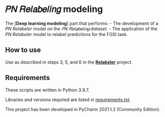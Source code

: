 # 𝑃𝑁 𝑅𝑒𝑙𝑎𝑏𝑒𝑙𝑖𝑛𝑔 modeling

The  [**Deep learning modeling**] part that performs:
    - The development of a *PN Relabeler* model on the *𝑃𝑁 𝑅𝑒𝑙𝑎𝑏𝑒𝑙𝑖𝑛𝑔 dataset*.
    - The application of the *PN Relabeler* model to relabel predictions for the FGSI task.

## How to use
Use as described in steps 3, 5, and 6 in the [**Relabeler**](../) project.
  
## Requirements
These scripts are written in Python 3.9.7.

Libraries and versions required are listed in [requirements.txt](../requirements.txt).

This project has been developed in PyCharm 2021.1.2 (Community Edition).